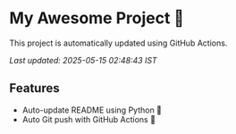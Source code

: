 # My Awesome Project 🚀

This project is automatically updated using GitHub Actions.

_Last updated: 2025-05-15 02:48:43 IST_

## Features
- Auto-update README using Python 🐍
- Auto Git push with GitHub Actions 🤖
